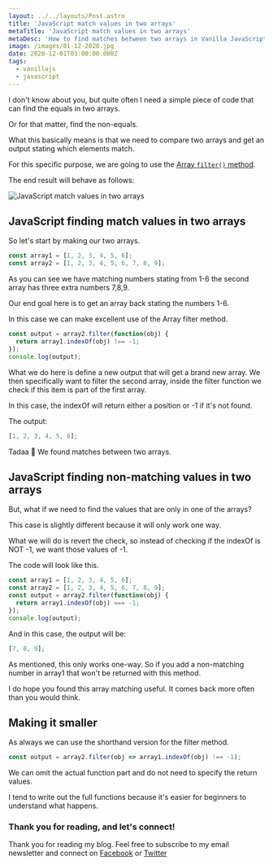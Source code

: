 ```yaml
---
layout: ../../layouts/Post.astro
title: 'JavaScript match values in two arrays'
metaTitle: 'JavaScript match values in two arrays'
metaDesc: 'How to find matches between two arrays in Vanilla JavaScript'
image: /images/01-12-2020.jpg
date: 2020-12-01T03:00:00.000Z
tags:
  - vanillajs
  - javascript
---
```


I don't know about you, but quite often I need a simple piece of code that can find the equals in two arrays.

Or for that matter, find the non-equals.

What this basically means is that we need to compare two arrays and get an output stating which elements match.

For this specific purpose, we are going to use the [Array `filter()` method](https://daily-dev-tips.com/posts/javascript-filter-method/).

The end result will behave as follows:

![JavaScript match values in two arrays](https://cdn.hashnode.com/res/hashnode/image/upload/v1606372948652/zm6suBpIO.gif)

## JavaScript finding match values in two arrays

So let's start by making our two arrays.

```js
const array1 = [1, 2, 3, 4, 5, 6];
const array2 = [1, 2, 3, 4, 5, 6, 7, 8, 9];
```

As you can see we have matching numbers stating from 1-6 the second array has three extra numbers 7,8,9.

Our end goal here is to get an array back stating the numbers 1-6.

In this case we can make excellent use of the Array filter method.

```js
const output = array2.filter(function(obj) {
  return array1.indexOf(obj) !== -1;
});
console.log(output);
```

What we do here is define a new output that will get a brand new array.
We then specifically want to filter the second array, inside the filter function we check if this item is part of the first array.

In this case, the indexOf will return either a position or -1 if it's not found.

The output:

```js
[1, 2, 3, 4, 5, 6];
```

Tadaa 🥳 We found matches between two arrays.

## JavaScript finding non-matching values in two arrays

But, what if we need to find the values that are only in one of the arrays?

This case is slightly different because it will only work one way.

What we will do is revert the check, so instead of checking if the indexOf is NOT -1, we want those values of -1.

The code will look like this.

```js
const array1 = [1, 2, 3, 4, 5, 6];
const array2 = [1, 2, 3, 4, 5, 6, 7, 8, 9];
const output = array2.filter(function(obj) {
  return array1.indexOf(obj) === -1;
});
console.log(output);
```

And in this case, the output will be:

```js
[7, 8, 9];
```

As mentioned, this only works one-way.
So if you add a non-matching number in array1 that won't be returned with this method.

I do hope you found this array matching useful. It comes back more often than you would think.

## Making it smaller

As always we can use the shorthand version for the filter method.

```js
const output = array2.filter(obj => array1.indexOf(obj) !== -1);
```

We can omit the actual function part and do not need to specify the return values.

I tend to write out the full functions because it's easier for beginners to understand what happens.

### Thank you for reading, and let's connect!

Thank you for reading my blog. Feel free to subscribe to my email newsletter and connect on [Facebook](https://www.facebook.com/DailyDevTipsBlog) or [Twitter](https://twitter.com/DailyDevTips1)
